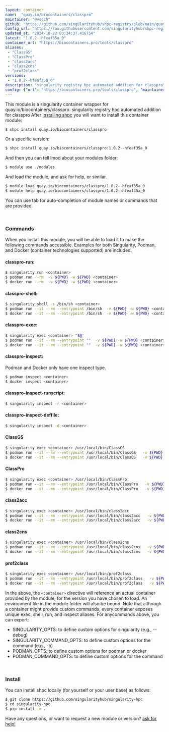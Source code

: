 ```yaml
---
layout: container
name:  "quay.io/biocontainers/classpro"
maintainer: "@vsoch"
github: "https://github.com/singularityhub/shpc-registry/blob/main/quay.io/biocontainers/classpro/container.yaml"
config_url: "https://raw.githubusercontent.com/singularityhub/shpc-registry/main/quay.io/biocontainers/classpro/container.yaml"
updated_at: "2024-10-22 03:34:37.416754"
latest: "1.0.2--hfeaf35a_0"
container_url: "https://biocontainers.pro/tools/classpro"
aliases:
 - "ClassGS"
 - "ClassPro"
 - "class2acc"
 - "class2cns"
 - "prof2class"
versions:
 - "1.0.2--hfeaf35a_0"
description: "singularity registry hpc automated addition for classpro"
config: {"url": "https://biocontainers.pro/tools/classpro", "maintainer": "@vsoch", "description": "singularity registry hpc automated addition for classpro", "latest": {"1.0.2--hfeaf35a_0": "sha256:5c0e2aae262cf009a70cbe698ccbd01d9d4744437aedac4cf27c53a646503916"}, "tags": {"1.0.2--hfeaf35a_0": "sha256:5c0e2aae262cf009a70cbe698ccbd01d9d4744437aedac4cf27c53a646503916"}, "docker": "quay.io/biocontainers/classpro", "aliases": {"ClassGS": "/usr/local/bin/ClassGS", "ClassPro": "/usr/local/bin/ClassPro", "class2acc": "/usr/local/bin/class2acc", "class2cns": "/usr/local/bin/class2cns", "prof2class": "/usr/local/bin/prof2class"}}
---
```


This module is a singularity container wrapper for quay.io/biocontainers/classpro.
singularity registry hpc automated addition for classpro
After [installing shpc](#install) you will want to install this container module:


```bash
$ shpc install quay.io/biocontainers/classpro
```

Or a specific version:

```bash
$ shpc install quay.io/biocontainers/classpro:1.0.2--hfeaf35a_0
```

And then you can tell lmod about your modules folder:

```bash
$ module use ./modules
```

And load the module, and ask for help, or similar.

```bash
$ module load quay.io/biocontainers/classpro/1.0.2--hfeaf35a_0
$ module help quay.io/biocontainers/classpro/1.0.2--hfeaf35a_0
```

You can use tab for auto-completion of module names or commands that are provided.

<br>

### Commands

When you install this module, you will be able to load it to make the following commands accessible.
Examples for both Singularity, Podman, and Docker (container technologies supported) are included.

#### classpro-run:

```bash
$ singularity run <container>
$ podman run --rm  -v ${PWD} -w ${PWD} <container>
$ docker run --rm  -v ${PWD} -w ${PWD} <container>
```

#### classpro-shell:

```bash
$ singularity shell -s /bin/sh <container>
$ podman run --it --rm --entrypoint /bin/sh  -v ${PWD} -w ${PWD} <container>
$ docker run --it --rm --entrypoint /bin/sh  -v ${PWD} -w ${PWD} <container>
```

#### classpro-exec:

```bash
$ singularity exec <container> "$@"
$ podman run --it --rm --entrypoint ""  -v ${PWD} -w ${PWD} <container> "$@"
$ docker run --it --rm --entrypoint ""  -v ${PWD} -w ${PWD} <container> "$@"
```

#### classpro-inspect:

Podman and Docker only have one inspect type.

```bash
$ podman inspect <container>
$ docker inspect <container>
```

#### classpro-inspect-runscript:

```bash
$ singularity inspect -r <container>
```

#### classpro-inspect-deffile:

```bash
$ singularity inspect -d <container>
```


#### ClassGS

```bash
$ singularity exec <container> /usr/local/bin/ClassGS
$ podman run --it --rm --entrypoint /usr/local/bin/ClassGS   -v ${PWD} -w ${PWD} <container> -c " $@"
$ docker run --it --rm --entrypoint /usr/local/bin/ClassGS   -v ${PWD} -w ${PWD} <container> -c " $@"
```


#### ClassPro

```bash
$ singularity exec <container> /usr/local/bin/ClassPro
$ podman run --it --rm --entrypoint /usr/local/bin/ClassPro   -v ${PWD} -w ${PWD} <container> -c " $@"
$ docker run --it --rm --entrypoint /usr/local/bin/ClassPro   -v ${PWD} -w ${PWD} <container> -c " $@"
```


#### class2acc

```bash
$ singularity exec <container> /usr/local/bin/class2acc
$ podman run --it --rm --entrypoint /usr/local/bin/class2acc   -v ${PWD} -w ${PWD} <container> -c " $@"
$ docker run --it --rm --entrypoint /usr/local/bin/class2acc   -v ${PWD} -w ${PWD} <container> -c " $@"
```


#### class2cns

```bash
$ singularity exec <container> /usr/local/bin/class2cns
$ podman run --it --rm --entrypoint /usr/local/bin/class2cns   -v ${PWD} -w ${PWD} <container> -c " $@"
$ docker run --it --rm --entrypoint /usr/local/bin/class2cns   -v ${PWD} -w ${PWD} <container> -c " $@"
```


#### prof2class

```bash
$ singularity exec <container> /usr/local/bin/prof2class
$ podman run --it --rm --entrypoint /usr/local/bin/prof2class   -v ${PWD} -w ${PWD} <container> -c " $@"
$ docker run --it --rm --entrypoint /usr/local/bin/prof2class   -v ${PWD} -w ${PWD} <container> -c " $@"
```



In the above, the `<container>` directive will reference an actual container provided
by the module, for the version you have chosen to load. An environment file in the
module folder will also be bound. Note that although a container
might provide custom commands, every container exposes unique exec, shell, run, and
inspect aliases. For anycommands above, you can export:

 - SINGULARITY_OPTS: to define custom options for singularity (e.g., --debug)
 - SINGULARITY_COMMAND_OPTS: to define custom options for the command (e.g., -b)
 - PODMAN_OPTS: to define custom options for podman or docker
 - PODMAN_COMMAND_OPTS: to define custom options for the command

<br>

### Install

You can install shpc locally (for yourself or your user base) as follows:

```bash
$ git clone https://github.com/singularityhub/singularity-hpc
$ cd singularity-hpc
$ pip install -e .
```

Have any questions, or want to request a new module or version? [ask for help!](https://github.com/singularityhub/singularity-hpc/issues)